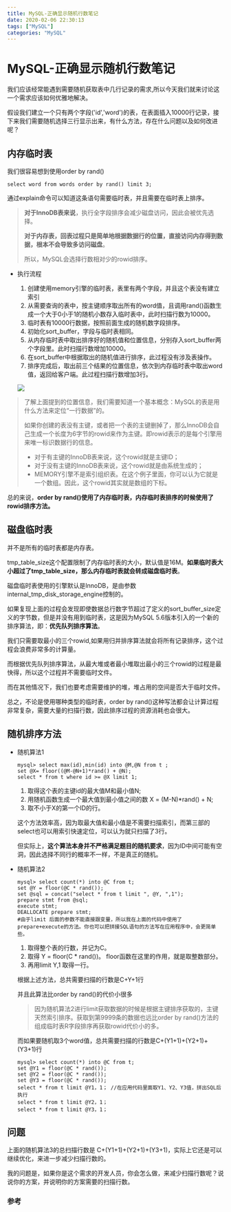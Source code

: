 ```yaml
---
title: MySQL-正确显示随机行数笔记
date: 2020-02-06 22:30:13
tags: ["MySQL"]
categories: "MySQL"
---
```


# MySQL-正确显示随机行数笔记

我们应该经常能遇到需要随机获取表中几行记录的需求,所以今天我们就来讨论这一个需求应该如何优雅地解决。

假设我们建立一个只有两个字段('id','word')的表，在表面插入10000行记录，接下来我们需要随机选择三行显示出来，有什么方法，存在什么问题以及如何改进呢？

## 内存临时表

我们很容易想到使用order by rand()

```mysql
select word from words order by rand() limit 3;
```

通过explain命令可以知道这条语句需要临时表，并且需要在临时表上排序。

> **对于InnoDB表来说**，执行全字段排序会减少磁盘访问，因此会被优先选择。
>
> **对于内存表，回表过程只是简单地根据数据行的位置，直接访问内存得到数据，根本不会导致多访问磁盘**。
>
> 所以，MySQL会选择行数相对少的rowid排序。

- 执行流程

  1. 创建使用memory引擎的临时表，表里有两个字段，并且这个表没有建立索引
  2. 从需要查询的表中，按主键顺序取出所有的word值，且调用rand()函数生成一个大于0小于1的随机小数存入临时表中，此时扫描行数为10000。
  3. 临时表有10000行数据，按照前面生成的随机数字段排序。
  4. 初始化sort_buffer，字段与临时表相同。
  5. 从内存临时表中取出排序好的随机值和位置信息，分别存入sort_buffer两个字段里。此时扫描行数增加10000。
  6. 在sort_buffer中根据取出的随机值进行排序，此过程没有涉及表操作。
  7. 排序完成后，取出前三个结果的位置信息，依次到内存临时表中取出word值，返回给客户端。此过程扫描行数增加3行。

  ![](http://img.zhengyua.cn/img/20200206222441.png)

> 了解上面提到的位置信息，我们需要知道一个基本概念：MySQL的表是用什么方法来定位“一行数据”的。
>
> 如果你创建的表没有主键，或者把一个表的主键删掉了，那么InnoDB会自己生成一个长度为6字节的rowid来作为主键。即rowid表示的是每个引擎用来唯一标识数据行的信息。
>
> - 对于有主键的InnoDB表来说，这个rowid就是主键ID；
> - 对于没有主键的InnoDB表来说，这个rowid就是由系统生成的；
> - MEMORY引擎不是索引组织表。在这个例子里面，你可以认为它就是一个数组。因此，这个rowid其实就是数组的下标。

总的来说，**order by rand()使用了内存临时表，内存临时表排序的时候使用了rowid排序方法。**

## 磁盘临时表

并不是所有的临时表都是内存表。

tmp_table_size这个配置限制了内存临时表的大小，默认值是16M。**如果临时表大小超过了tmp_table_size，那么内存临时表就会转成磁盘临时表**。

磁盘临时表使用的引擎默认是InnoDB，是由参数internal_tmp_disk_storage_engine控制的。

如果复现上面的过程会发现即使数据总行数字节超过了定义的sort_buffer_size定义的字节数，但是并没有用到临时表，这是因为MySQL 5.6版本引入的一个新的排序算法，即：**优先队列排序算法**。

我们只需要取最小的三个rowid,如果用归并排序算法就会将所有记录排序，这个过程会浪费非常多的计算量。

而根据优先队列排序算法，从最大堆或者最小堆取出最小的三个rowid的过程是最快得，所以这个过程并不需要临时文件。

而在其他情况下，我们也要考虑需要维护的堆，堆占用的空间是否大于临时文件。

总之，不论是使用哪种类型的临时表，order by rand()这种写法都会让计算过程非常复杂，需要大量的扫描行数，因此排序过程的资源消耗也会很大。

## 随机排序方法

- 随机算法1

  ```mysql
  mysql> select max(id),min(id) into @M,@N from t ;
  set @X= floor((@M-@N+1)*rand() + @N);
  select * from t where id >= @X limit 1;
  ```

  1. 取得这个表的主键id的最大值M和最小值N;
  2. 用随机函数生成一个最大值到最小值之间的数 X = (M-N)*rand() + N;
  3. 取不小于X的第一个ID的行。

  这个方法效率高，因为取最大值和最小值是不需要扫描索引，而第三部的select也可以用索引快速定位，可以认为就只扫描了3行。

  但实际上，**这个算法本身并不严格满足题目的随机要求**，因为ID中间可能有空洞，因此选择不同行的概率不一样，不是真正的随机。

- 随机算法2

  ```mysql
  mysql> select count(*) into @C from t;
  set @Y = floor(@C * rand());
  set @sql = concat("select * from t limit ", @Y, ",1");
  prepare stmt from @sql;
  execute stmt;
  DEALLOCATE prepare stmt;
  #由于limit 后面的参数不能直接跟变量，所以我在上面的代码中使用了prepare+execute的方法。你也可以把拼接SQL语句的方法写在应用程序中，会更简单些。
  ```

  1. 取得整个表的行数，并记为C。
  2. 取得 Y = floor(C * rand())。 floor函数在这里的作用，就是取整数部分。
  3. 再用limit Y,1 取得一行。

  根据上述方法，总共需要扫描的行数是C+Y+1行

  并且此算法比order by rand()的代价小很多

  > 因为随机算法2进行limit获取数据的时候是根据主键排序获取的，主键天然索引排序。获取到第9999条的数据也远比order by rand()方法的组成临时表R字段排序再获取rowid代价小的多。

  而如果要随机取3个word值，总共需要扫描的行数是C+(Y1+1)+(Y2+1)+(Y3+1)行

  ```mysql
  mysql> select count(*) into @C from t;
  set @Y1 = floor(@C * rand());
  set @Y2 = floor(@C * rand());
  set @Y3 = floor(@C * rand());
  select * from t limit @Y1，1； //在应用代码里面取Y1、Y2、Y3值，拼出SQL后执行
  select * from t limit @Y2，1；
  select * from t limit @Y3，1；
  ```

## 问题

上面的随机算法3的总扫描行数是 C+(Y1+1)+(Y2+1)+(Y3+1)，实际上它还是可以继续优化，来进一步减少扫描行数的。

我的问题是，如果你是这个需求的开发人员，你会怎么做，来减少扫描行数呢？说说你的方案，并说明你的方案需要的扫描行数。

### 参考

